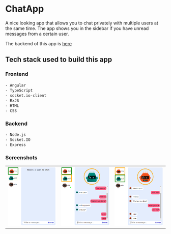 # ChatApp

A nice looking app that allows you to chat privately with multiple users at the same time. The app shows you in the sidebar if you have unread messages from a certain user.

The backend of this app is [here](https://github.com/grcwork/chat-app-server)

## Tech stack used to build this app

### Frontend

    - Angular
    - TypeScript
    - socket.io-client
    - RxJS
    - HTML
    - CSS

### Backend

    - Node.js
    - Socket.IO
    - Express


### Screenshots

<table>
    <tr>
        <td><img src="readme_files/img/1.PNG"></td>
        <td><img src="readme_files/img/2.PNG"></td>
        <td><img src="readme_files/img/3.PNG"></td>
    </tr>
</table>

